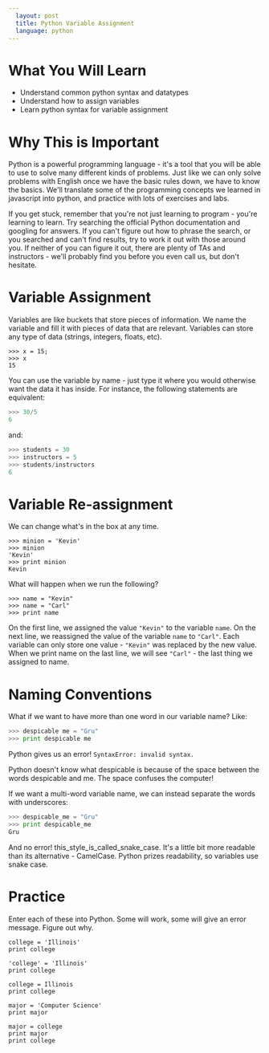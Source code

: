 ```yaml
---
  layout: post
  title: Python Variable Assignment
  language: python
---
```


# What You Will Learn

+ Understand common python syntax and datatypes
+ Understand how to assign variables
+ Learn python syntax for variable assignment

# Why This is Important
Python is a powerful programming language - it's a tool that you will be able to use to solve many different kinds of problems. Just like we can only solve problems with English once we have the basic rules down, we have to know the basics. We'll translate some of the programming concepts we learned in javascript into python, and practice with lots of exercises and labs.

If you get stuck, remember that you're not just learning to program - you're learning to learn. Try searching the official Python documentation and googling for answers. If you can't figure out how to phrase the search, or you searched and can't find results, try to work it out with those around you. If neither of you can figure it out, there are plenty of TAs and instructors - we'll probably find you before you even call us, but don't hesitate.

# Variable Assignment
Variables are like buckets that store pieces of information. We name the variable and fill it with pieces of data that are relevant. Variables can store any type of data (strings, integers, floats, etc).

```
>>> x = 15;
>>> x
15
```

You can use the variable by name - just type it where you would otherwise want the data it has inside. For instance, the following statements are equivalent:
```python
>>> 30/5
6
```
and:
```python
>>> students = 30
>>> instructors = 5
>>> students/instructors
6
```

#  Variable Re-assignment
We can change what's in the box at any time.
```
>>> minion = 'Kevin'
>>> minion
'Kevin'
>>> print minion
Kevin
```
What will happen when we run the following?
```
>>> name = "Kevin"
>>> name = "Carl"
>>> print name
```

On the first line, we assigned the value `"Kevin"` to the variable `name`. On the next line, we reassigned the value of the variable `name` to `"Carl"`. Each variable can only store one value - `"Kevin"` was replaced by the new value. When we print name on the last line, we will see `"Carl"` - the last thing we assigned to name.

# Naming Conventions

What if we want to have more than one word in our variable name? Like:
```python
>>> despicable me = "Gru"
>>> print despicable me
```
Python gives us an error!
`SyntaxError: invalid syntax.`

Python doesn't know what despicable is because of the space between the words despicable and me. The space confuses the computer!

If we want a multi-word variable name, we can instead separate the words with underscores:
```python
>>> despicable_me = "Gru"
>>> print despicable_me
Gru
```
And no error! this_style_is_called_snake_case. It's a little bit more readable than its alternative - CamelCase. Python prizes readability, so variables use snake case.

# Practice
Enter each of these into Python.  Some will work, some will give an error message.  Figure out why.
```
college = 'Illinois'
print college
```
```
'college' = 'Illinois'
print college
```
```
college = Illinois
print college
```
```
major = 'Computer Science'
print major
```
```
major = college
print major
print college
```
